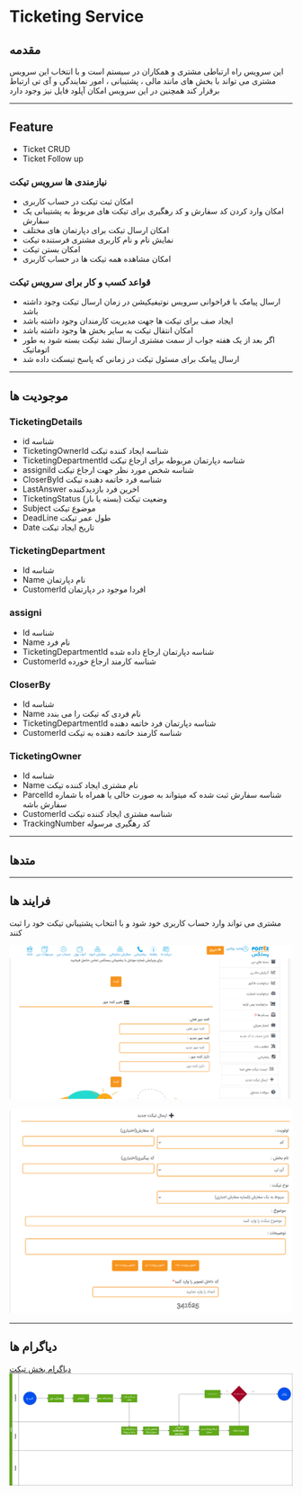 # Ticketing  Service


## مقدمه

این سرویس راه ارتباطی مشتری و همکاران در سیستم است و با انتخاب این سرویس مشتری می تواند با بخش های مانند مالی ، پشتیبانی ، امور نمایندگی و آی تی ارتباط برقرار کند همچنین در این سرویس امکان آپلود فایل نیز وجود دارد

---

## Feature

- Ticket CRUD
- Ticket Follow up

### نیازمندی ها سرویس تیکت

- امکان ثبت تیکت در حساب کاربری
- امکان وارد کردن کد سفارش و کد رهگیری برای تیکت های مربوط به پشتیبانی یک سفارش
- امکان ارسال تیکت برای دپارتمان های مختلف
- نمایش نام و نام کاربری مشتری فرستنده تیکت
- امکان بستن تیکت
- امکان مشاهده همه تیکت ها در حساب کاربری

### قواعد کسب و کار برای سرویس تیکت

- ارسال پیامک با فراخوانی سرویس نوتیفیکیشن در زمان ارسال تیکت وجود داشته باشد
- ایجاد صف برای تیکت ها جهت مدیریت کارمندان وجود داشته باشد
- امکان انتقال تیکت به سایر بخش ها وجود داشته باشد
- اگر بعد از یک هفته جواب از سمت مشتری ارسال نشد تیکت بسته شود به طور اتوماتیک
- ارسال پیامک برای مسئول تیکت در زمانی که پاسخ تیسکت داده شد


---

## موجودیت ها

### TicketingDetails

- id
  شناسه
- TicketingOwnerId
  شناسه ایجاد کننده تیکت
- TicketingDepartmentId
  شناسه دپارتمان مربوطه برای ارجاع تیکت
- assigniId
  شناسه شخص مورد نظر جهت ارجاع تیکت
- CloserById
  شناسه فرد خاتمه دهنده تیکت
- LastAnswer
  اخرین فرد بازدیدکننده
- TicketingStatus
  وضعیت تیکت (بسته یا باز)
- Subject
  موضوع تیکت
- DeadLine
  طول عمر تیکت
- Date
  تاریخ ایجاد تیکت

### TicketingDepartment

- Id
  شناسه 
- Name
  نام دپارتمان
- CustomerId
  افردا موجود در دپارتمان 

### assigni

- Id
  شناسه
- Name
  نام فرد
- TicketingDepartmentId
  شناسه دپارتمان ارجاع داده شده
- CustomerId
  شناسه کارمند ارجاع خورده

### CloserBy

- Id
  شناسه
- Name
  نام فردی که تیکت را می بندد
- TicketingDepartmentId
  شناسه دپارتمان فرد خاتمه دهنده
- CustomerId
  شناسه کارمند خاتمه دهنده به تیکت
  
### TicketingOwner

- Id
  شناسه
- Name
  نام مشتری ایجاد کننده تیکت
- ParcelId
  شناسه سفارش ثبت شده که میتواند به صورت خالی یا همراه با شماره سفارش باشه
- CustomerId
  شناسه مشتری ایجاد کننده تیکت
- TrackingNumber
  کد رهگیری مرسوله

---

## متدها

---

## فرایند ها

مشتری می تواند وارد حساب کاربری خود شود و با انتخاب پشتیبانی تیکت خود را ثبت کنند

![تیکت](imgs/ticket1.png)

![ارسال تیکت](imgs/ticket.PNG)

---

## دیاگرام ها

[دیاگرام بخش تیکت](Diagram/Diagram-Ticket.drawio)
![دیاگرام بخش تیکت](imgs/Diagram-Ticket.png)
